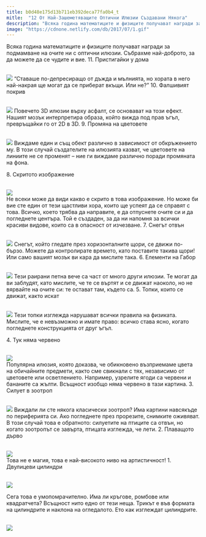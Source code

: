 ```yaml
---
title: b0d48e175d13b711eb392deca77fa0b4_t
mitle:  "12 От Най-Зашеметяващите Оптични Илюзии Създавани Някога"
description: "Всяка година математиците и физиците получават награди за подмамване на очите ни с оптични илюзии. Събрахме най-доброто, за да можете да се чудите и вие. 11. Пристига�"
image: "https://cdnone.netlify.com/db/2017/07/1.gif"
---
```


 <p>Всяка година математиците и физиците получават награди за подмамване на очите ни с оптични илюзии. Събрахме най-доброто, за да можете да се чудите и вие. 11. Пристигайки у дома</p>       <p> <br/><img src="https://cdnone.netlify.com/db/2017/07/1.gif"/> “Ставаше по-депресиращо от дъжда и мълнията, но хората в него най-накрая ще могат да се приберат вкъщи. Или не?” 10. Фалшивият покрив</p> <p> <br/><img src="https://cdnone.netlify.com/db/2017/07/2.gif"/> Повечето 3D илюзии върху асфалт, се основават на този ефект. Нашият мозък интерпретира образа, който вижда под прав ъгъл, превръщайки го от 2D в 3D. 9. Промяна на цветовете</p> <p> <br/><img src="https://cdnone.netlify.com/db/2017/07/3.gif"/> Виждаме един и същ обект различно в зависимост от обкръжението му. В този случай създателите на илюзията казват, че цветовете на линиите не се променят – ние ги виждаме различно поради промяната на фона.</p>      <p>8. Скритото изображение</p> <p> <br/><img src="https://cdnone.netlify.com/db/2017/07/4-8.jpg"/><br/> Не всеки може да види какво е скрито в това изображение. Но може би вие сте един от тези щастливи хора, които ще успеят да се справят с това. Всичко, което трябва да направите, е да отпуснете очите си и да погледнете центъра. Той е създаден, за да ни напомня за всички красиви видове, които са в опасност от изчезване. 7. Снегът отвън</p> <p> <br/><img src="https://cdnone.netlify.com/db/2017/07/5.gif"/> Снегът, който гледате през хоризонталните щори, се движи по-бързо. Можете да контролирате времето, като поставите такива щори! Или само вашият мозък ви кара да мислите така. 6. Елементи на Габор</p> <p> <br/><img src="https://cdnone.netlify.com/db/2017/07/6.gif"/> Тези раирани петна вече са част от много други илюзии. Те могат да ви заблудят, като мислите, че те се въртят и се движат наоколо, но не вярвайте на очите си: те остават там, където са. 5. Топки, които се движат, както искат</p>      <p> <br/><img src="https://cdnone.netlify.com/db/2017/07/7.gif"/> Тези топки изглежда нарушават всички правила на физиката. Мислите, че е невъзможно и имате право: всичко става ясно, когато погледнете конструкцията от друг ъгъл.</p> <p> 4. Тук няма червено</p> <p> <br/><img src="https://cdnone.netlify.com/db/2017/07/8-9.jpg"/><br/> Популярна илюзия, която доказва, че обикновено възприемаме цвета на обичайните предмети, както сме свикнали с тях, независимо от цветовете или осветлението. Например, узрелите ягоди са червени и бананите са жълти. Всъщност изобщо няма червено в тази картина. 3. Силует в зоотроп</p> <p> <br/><img src="https://cdnone.netlify.com/db/2017/07/9.gif"/> Виждали ли сте някога класически зоотроп? Има картини навсякъде по периферията си. Ако погледнете през прорезите, снимките оживяват. В този случай това е обратното: силуетите на птиците са отвън, но когато зоотропът се завърта, птицата изглежда, че лети. 2. Плаващото дърво</p> <p> <br/><img src="https://cdnone.netlify.com/db/2017/07/10-10.jpg"/><br/> Това не е магия, това е най-високото ниво на артистичност! 1. Двулицеви цилиндри</p> <p> <br/><img src="https://cdnone.netlify.com/db/2017/07/11.gif"/></p>      <p> Сега това е умопомрачително. Има ли кръгове, ромбове или квадратчета? Всъщност нито едно от тези неща. Трикът е във формата на цилиндрите и наклона на огледалото. Ето как изглеждат цилиндрите.</p> <p> <br/><img src="https://cdnone.netlify.com/db/2017/07/12-8.jpg"/><br/></p>       
